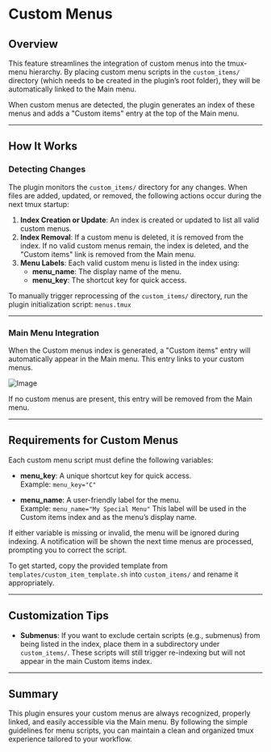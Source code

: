 # Custom Menus

## Overview

This feature streamlines the integration of custom menus into the tmux-menu hierarchy.
By placing custom menu scripts in the `custom_items/` directory (which needs to
be created in the plugin’s root folder), they will be automatically linked to the
Main menu.

When custom menus are detected, the plugin generates an index of these menus and
adds a "Custom items" entry at the top of the Main menu.

---

## How It Works

### **Detecting Changes**

The plugin monitors the `custom_items/` directory for any changes. When files are added,
updated, or removed, the following actions occur during the next tmux startup:

1. **Index Creation or Update**: An index is created or updated to list
   all valid custom menus.
2. **Index Removal**: If a custom menu is deleted, it is removed from the index.
   If no valid custom menus remain, the index is deleted, and the "Custom items"
   link is removed from the Main menu.
3. **Menu Labels**: Each valid custom menu is listed in the index using:
   - **menu_name**: The display name of the menu.
   - **menu_key**: The shortcut key for quick access.

To manually trigger reprocessing of the `custom_items/` directory, run the plugin
initialization script:
`menus.tmux`

---

### **Main Menu Integration**

When the Custom menus index is generated, a "Custom items" entry will automatically
appear in the Main menu. This entry links to your custom menus.

![Image](https://github.com/user-attachments/assets/7a7b272f-b05e-421b-8447-89fa00c9d2c0)

If no custom menus are present, this entry will be removed from the Main menu.

---

## Requirements for Custom Menus

Each custom menu script must define the following variables:

- **menu_key**: A unique shortcut key for quick access.<br>
  Example: `menu_key="C"`

- **menu_name**: A user-friendly label for the menu.<br>
  Example: `menu_name="My Special Menu"`
  This label will be used in the Custom items index and as the menu’s display name.

If either variable is missing or invalid, the menu will be ignored during indexing.
A notification will be shown the next time menus are processed, prompting you to
correct the script.

To get started, copy the provided template from `templates/custom_item_template.sh`
into `custom_items/` and rename it appropriately.

---

## Customization Tips

- **Submenus**: If you want to exclude certain scripts (e.g., submenus) from being
  listed in the index, place them in a subdirectory under `custom_items/`.
  These scripts will still trigger re-indexing but will not appear in the main
  Custom items index.

---

## Summary

This plugin ensures your custom menus are always recognized, properly linked,
and easily accessible via the Main menu. By following the simple guidelines for
menu scripts, you can maintain a clean and organized tmux experience tailored
to your workflow.
